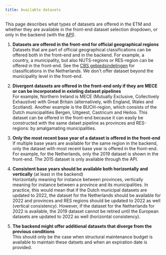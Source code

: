 ```yaml
---
title: Available datasets
---
```


This page describes what types of datasets are offered in the ETM and whether they are available in the front-end dataset selection dropdown, or only in the backend (with the [API](api/intro.md)).

1. **Datasets are offered in the front-end for official geographical regions**  
Datasets that are part of official geographical classifications can be offered both in the front-end and in the backend. For example, a country, a municipality, but also NUTS-regions or RES-region can be offered in the front-end. See the [CBS gebiedsindelingen](https://www.cbs.nl/nl-nl/dossier/nederland-regionaal/geografische-data/cbs-gebiedsindelingen) for classifications in the Netherlands. We don't offer dataset beyond the municipality level in the front-end.

2. **Divergent datasets are offered in the front-end only if they are MECE or can be incorporated in existing dataset pipelines**  
For example, Northern Ireland is MECE (Mutually Exclusive, Collectively Exhaustive) with Great Britain (alternatively, with England, Wales and Scotland). Another example is the BUCH-region, which consists of the Dutch municipalities Bergen, Uitgeest, Castricum and Heiloo. This dataset can be offered in the front-end because it can easily be constructed with the same dataet pipeline as provinces and RES-regions: by amalgamating municipalities.

3. **Only the most recent base year of a dataset is offered in the front-end**  
If multiple base years are available for the same region in the backend, only the dataset with most recent base year is offered in the front-end. For example, for the Netherlands, only the 2019 dataset is shown in the front-end. The 2015 dataset is only available through the API.

4. **Consistent base years should be available both horizontally and vertically** (at least in the backend)  
Horizontally meaning for instance between provinces, vertically meaning for instance between a province and its municipalities. In practice, this would mean that if the Dutch municipal datasets are updated to 2022, the dataset for the Netherlands should be available for 2022 and provinces and RES regions should be updated to 2022 as well (vertical consistency). However, if the dataset for the Netherlands for 2022 is available, the 2019 dataset cannot be retired until the European datasets are updated to 2022 as well (horizontal consistency).

5. **The backend might offer additional datasets that diverge from the previous conditions**  
This should only be the case when structural maintenance budget is available to maintain these datsets and when an expiration date is provided.
